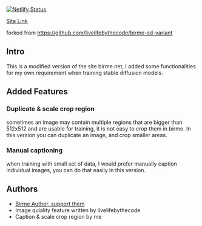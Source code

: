 [![Netlify Status](https://api.netlify.com/api/v1/badges/2f95567a-092d-4c32-a0f1-aaeb0d3421cd/deploy-status)](https://app.netlify.com/sites/birme-variant-jl/deploys)

[Site Link](https://birme-variant-jl.netlify.app/?target_width=512&target_height=512)

forked from https://github.com/livelifebythecode/birme-sd-variant

## Intro
This is a modified version of the site birme.net, I added some functionalities for my own requirement when training stable diffusion models.

## Added Features

### Duplicate & scale crop region
sometimes an image may contain multiple regions that are bigger than 512x512 and are usable for training, it is not easy to crop them in birme.
In this version you can duplicate an image, and crop smaller areas.

### Manual captioning
when training with small set of data, I would prefer manually caption individual images, you can do that easily in this version.

## Authors
- [Birme Author, support them](https://www.birme.net/)
- Image quiality feature written by livelifebythecode
- Caption & scale crop region by me
